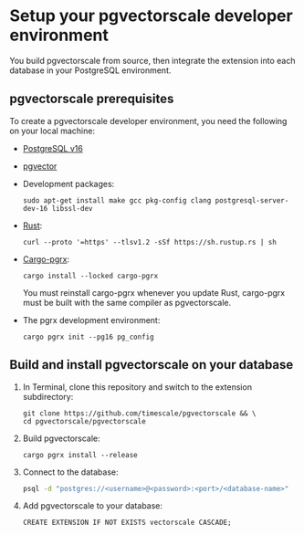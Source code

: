 # Setup your pgvectorscale developer environment

You build pgvectorscale from source, then integrate the extension into each database in your PostgreSQL environment. 

## pgvectorscale prerequisites

To create a pgvectorscale developer environment, you need the following on your local machine:

* [PostgreSQL v16](https://docs.timescale.com/self-hosted/latest/install/installation-linux/#install-and-configure-timescaledb-on-postgresql)
* [pgvector](https://github.com/pgvector/pgvector/blob/master/README.md)
* Development packages:
    ```
    sudo apt-get install make gcc pkg-config clang postgresql-server-dev-16 libssl-dev
    ```
  
* [Rust][rust-language]:
    ```shell
    curl --proto '=https' --tlsv1.2 -sSf https://sh.rustup.rs | sh
    ```
  
* [Cargo-pgrx][cargo-pgrx]:
    ```shell
    cargo install --locked cargo-pgrx
    ```
  You must reinstall cargo-pgrx whenever you update Rust, cargo-pgrx must 
  be built with the same compiler as pgvectorscale.

 * The pgrx development environment:
    ```shell
    cargo pgrx init --pg16 pg_config
    ```

## Build and install pgvectorscale on your database

1. In Terminal, clone this repository and switch to the extension subdirectory:

    ```shell
    git clone https://github.com/timescale/pgvectorscale && \
    cd pgvectorscale/pgvectorscale
    ```

1. Build pgvectorscale:

    ```shell
    cargo pgrx install --release
    ```

1. Connect to the database:

   ```bash
   psql -d "postgres://<username>@<password>:<port>/<database-name>"
   ```

1. Add pgvectorscale to your database:

    ```postgresql
    CREATE EXTENSION IF NOT EXISTS vectorscale CASCADE;
    ```


[pgvector]: https://github.com/pgvector/pgvector/blob/master/README.md
[rust-language]: https://www.rust-lang.org/
[cargo-pgrx]: https://lib.rs/crates/cargo-pgrx